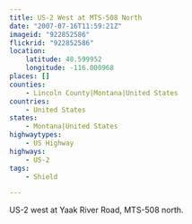 ```yaml
---
title: US-2 West at MTS-508 North
date: "2007-07-16T11:59:21Z"
imageid: "922852586"
flickrid: "922852586"
location:
    latitude: 48.599952
    longitude: -116.000968
places: []
counties:
    - Lincoln County|Montana|United States
countries:
    - United States
states:
    - Montana|United States
highwaytypes:
    - US Highway
highways:
    - US-2
tags:
    - Shield

---
```

US-2 west at Yaak River Road, MTS-508 north.